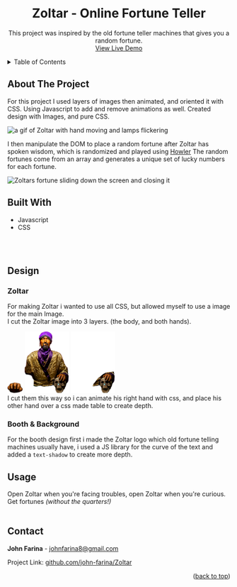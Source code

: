 <a name="readme-top"></a>

<!-- PROJECT LOGO -->
<br />
<div align="center">

<h1 align="center">Zoltar - Online Fortune Teller</h1>

  <p align="center">
   This project was inspired by the old fortune teller machines that gives you a random fortune.
    <br />
    <a href="https://linktowebsite.com">View Live Demo</a>
</div>


<!-- TABLE OF CONTENTS -->
<details>
  <summary>Table of Contents</summary>
  <ol>
    <li>
      <a href="#about-the-project">About The Project</a>
      <ul>
        <li><a href="#built-with">Built With</a></li>       <li><a href="#design">Design</a></li>
      </ul>
    </li>
    <li><a href="#usage">Usage</a></li>
    <li><a href="#contact">Contact</a></li>
  </ol>
</details>


<!-- ABOUT THE PROJECT -->
## About The Project

For this project I used layers of images then animated, and oriented it with CSS. Using Javascript to add and remove animations as well. Created design with Images, and pure CSS.

<img src="./src/img/ZoltarFirst.gif" alt="a gif of Zoltar with hand moving and lamps flickering" />

I then manipulate the DOM to place a random fortune after Zoltar has spoken wisdom, which is randomized and played using [Howler](howler.link) The random fortunes come from an array and generates a unique set of lucky numbers for each fortune.

<img src="./src/img/ZoltarSecond.gif" alt="Zoltars fortune sliding down the screen and closing it" />

<br/>

## Built With
 - Javascript
 - CSS
<br/>
<br/>

## Design

### Zoltar

For making Zoltar i wanted to use all CSS, but allowed myself to use a image for the main Image.
<br/>
I cut the Zoltar image into 3 layers. (the body, and both hands).
<br/>


<img src="./src/img/hand.png" width="35" />
<img src="./src/img/fullPic.png" width="100" />
<img src="./src/img/depthPic.png" width="100" />

<br/>
I cut them this way so i can animate his right hand with css, and place his other hand over a css made table to create depth.

<br/>

### Booth & Background

For the booth design first i made the Zoltar logo which old fortune telling machines usually have, i used a JS library for the curve of the text and added a `text-shadow` to create more depth.
<br />
<!-- USAGE EXAMPLES -->

## Usage

Open Zoltar when you're facing troubles, open Zoltar when you're curious. Get fortunes *(without the quarters!)*
<br/>
<br/>

<!-- CONTACT -->
## Contact

**John Farina** - johnfarina8@gmail.com

Project Link: [github.com/john-farina/Zoltar](https://github.com/john-farina/Zoltar)

<p align="right">(<a href="#readme-top">back to top</a>)</p>



